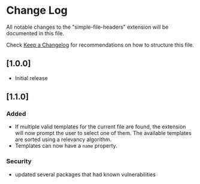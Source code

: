 # Change Log

All notable changes to the "simple-file-headers" extension will be documented in this file.

Check [Keep a Changelog](http://keepachangelog.com/) for recommendations on how to structure this file.

## [1.0.0]

- Initial release

## [1.1.0]

### Added

- If multiple valid templates for the current file are found, the extension will now prompt the user to select one of them. The available templates are sorted using a relevancy algorithm.
- Templates can now have a `name` property.

### Security

- updated several packages that had known vulnerabilities
